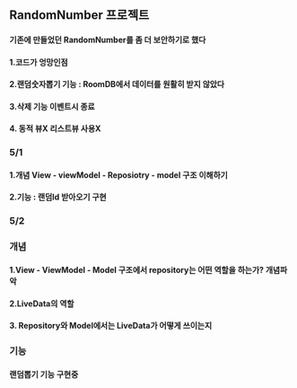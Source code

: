 
## RandomNumber 프로젝트
#### 기존에 만들었던 RandomNumber를 좀 더 보안하기로 했다
#### 1.코드가 엉망인점
#### 2.랜덤숫자뽑기 기능 : RoomDB에서 데이터를 원활히 받지 않았다
#### 3.삭제 기능 이벤트시 종료
#### 4. 동적 뷰X 리스트뷰 사용X

### 5/1
#### 1.개념 View - viewModel - Reposiotry - model 구조 이해하기
#### 2.기능 : 랜덤Id 받아오기 구현

### 5/2

### 개념
#### 1.View - ViewModel - Model 구조에서 repository는 어떤 역할을 하는가? 개념파악
#### 2.LiveData의 역할
#### 3. Repository와 Model에서는 LiveData가 어떻게 쓰이는지 
### 기능
#### 랜덤뽑기 기능 구현중
